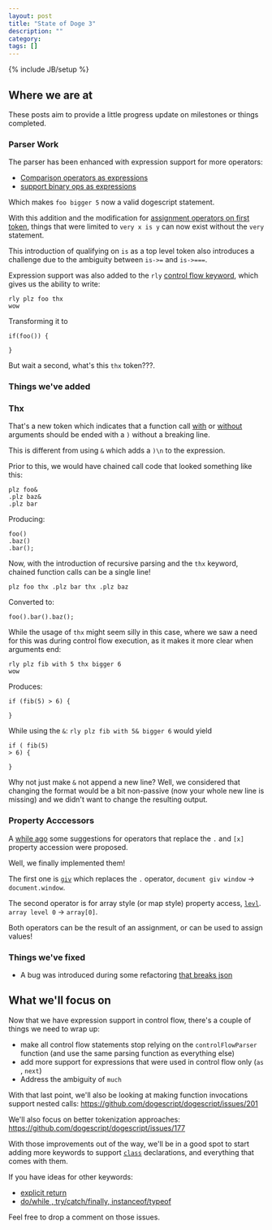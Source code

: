 ```yaml
---
layout: post
title: "State of Doge 3"
description: ""
category: 
tags: []
---
```

{% include JB/setup %}


## Where we are at

These posts aim to provide a little progress update on milestones or things completed.

### Parser Work

The parser has been enhanced with expression support for more operators: 

* [Comparison operators as expressions](https://github.com/dogescript/dogescript/pull/186)
* [support binary ops as expressions](https://github.com/dogescript/dogescript/pull/191)

Which makes `foo bigger 5` now a valid dogescript statement.

With this addition and the modification for [assignment operators on first token](https://github.com/dogescript/dogescript/pull/198), things that were limited to `very x is y` can now exist without the `very` statement. 

This introduction of qualifying on `is` as a top level token also introduces a challenge due to the ambiguity between `is->=` and `is->===`. 

Expression support was also added to the `rly` [control flow keyword](https://github.com/dogescript/dogescript/pull/200), which gives us the ability to write:

```
rly plz foo thx
wow
```

Transforming it to
```
if(foo()) {

}
```

But wait a second, what's this `thx` token???. 

### Things we've added

### Thx

That's a new token which indicates that a function call [with](https://github.com/dogescript/dogescript/pull/199) or [without](https://github.com/dogescript/dogescript/pull/195) arguments should be ended with a `)` without a breaking line.

This is different from using `&` which adds a `)\n` to the expression. 

Prior to this, we would have chained call code that looked something like this:

```
plz foo&
.plz baz&
.plz bar
```

Producing:
```
foo()
.baz()
.bar();
```

Now, with the introduction of recursive parsing and the `thx` keyword, chained function calls can be a single line!

```
plz foo thx .plz bar thx .plz baz
```

Converted to:
```
foo().bar().baz();
```

While the usage of `thx` might seem silly in this case, where we saw a need for this was during control flow execution, as it makes it more clear when arguments end:

```
rly plz fib with 5 thx bigger 6
wow
```

Produces:
```
if (fib(5) > 6) {

}
```

While using the `&`: `rly plz fib with 5& bigger 6` would yield
```
if ( fib(5)
> 6) {

}
```

Why not just make `&` not append a new line? Well, we considered that changing the format would be a bit non-passive (now your whole new line is missing) and we didn't want to change the resulting output.

### Property Acccessors

A [while ago](https://github.com/dogescript/dogescript/issues/35) some suggestions for operators that replace the `.` and `[x]` property accession were proposed. 

Well, we finally implemented them!

The first one is [`giv`](https://github.com/dogescript/dogescript/pull/192) which replaces the `.` operator, 
`document giv window` -> `document.window`.

The second operator is for array style (or map style) property access, [`levl`](https://github.com/dogescript/dogescript/pull/197). `array level 0` -> `array[0]`. 

Both operators can be the result of an assignment, or can be used to assign values!


### Things we've fixed

* A bug was introduced during some refactoring [that breaks json](https://github.com/dogescript/dogescript/issues/187)

## What we'll focus on

Now that we have expression support in control flow, there's a couple of things we need to wrap up:

* make all control flow statements stop relying on the `controlFlowParser` function (and use the same parsing function as everything else)
* add more support for expressions that were used in control flow only (`as` , `next`)
* Address the ambiguity of `much`

With that last point, we'll also be looking at making function invocations support nested calls: https://github.com/dogescript/dogescript/issues/201

We'll also focus on better tokenization approaches: https://github.com/dogescript/dogescript/issues/177

With those improvements out of the way, we'll be in a good spot to start adding more keywords to support [`class`](https://github.com/dogescript/dogescript/issues/126) declarations, and everything that comes with them.

If you have ideas for other keywords:

* [explicit return](https://github.com/dogescript/dogescript/issues/174)
* [do/while , try/catch/finally, instanceof/typeof](https://github.com/dogescript/dogescript/issues/114)

Feel free to drop a comment on those issues.